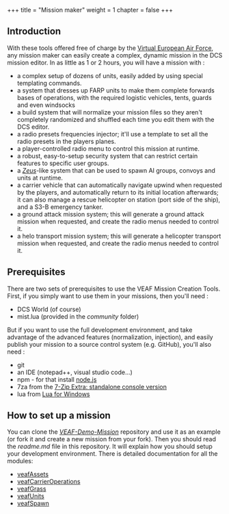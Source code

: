 +++
title = "Mission maker"
weight = 1
chapter = false
+++


## Introduction

With these tools offered free of charge by the [Virtual European Air Force](https://www.veaf.org), any mission maker can easily create a complex, dynamic mission in the DCS mission editor.
In as little as 1 or 2 hours, you will have a mission with :

- a complex setup of dozens of units, easily added by using special templating commands.
- a system that dresses up FARP units to make them complete forwards bases of operations, with the required logistic vehicles, tents, guards and even windsocks
- a build system that will normalize your mission files so they aren't completely randomized and shuffled each time you edit them with the DCS editor.
- a radio presets frequencies injector; it'll use a template to set all the radio presets in the players planes.
- a player-controlled radio menu to control this mission at runtime.
- a robust, easy-to-setup security system that can restrict certain features to specific user groups.
- a *[Zeus](https://arma3.com/dlc/zeus)*-like system that can be used to spawn AI groups, convoys and units at runtime.
- a carrier vehicle that can automatically navigate upwind when requested by the players, and automatically return to its initial location afterwards; it can also manage a rescue helicopter on station (port side of the ship), and a S3-B emergency tanker.
- a ground attack mission system; this will generate a ground attack mission when requested, and create the radio menus needed to control it.
- a helo transport mission system; this will generate a helicopter transport mission when requested, and create the radio menus needed to control it.

## Prerequisites

There are two sets of prerequisites to use the VEAF Mission Creation Tools.
First, if you simply want to use them in your missions, then you'll need :

- DCS World (of course)
- mist.lua (provided in the *community* folder)

But if you want to use the full development environment, and take advantage of the advanced features (normalization, injection), and easily publish your mission to a source control system (e.g. GitHub), you'll also need :

- git
- an IDE (notepad++, visual studio code...)
- npm - for that install [node.js](https://nodejs.org/en/download/)
- 7za from the [7-Zip Extra: standalone console version](https://www.7-zip.org/a/7z1900-extra.7z)
- lua from [Lua for Windows](https://github.com/rjpcomputing/luaforwindows)

## How to set up a mission

You can clone the *[VEAF-Demo-Mission](https://github.com/VEAF/VEAF-Demo-Mission)* repository and use it as an example (or fork it and create a new mission from your fork).
Then you should read the *readme.md* file in this repository. It will explain how you should setup your development environment.
There is detailed documentation for all the modules:

- [veafAssets](veafAssets.md)
- [veafCarrierOperations](veafCarrierOperations.md)
- [veafGrass](veafGrass.md)
- [veafUnits](veafUnits.md)
- [veafSpawn](veafSpawn.md)
